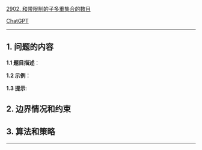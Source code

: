 [2902. 和带限制的子多重集合的数目](https://leetcode.cn/problems/count-of-sub-multisets-with-bounded-sum)

[ChatGPT](chat.openai.com)

---

## 1. 问题的内容
**1.1 题目描述**：

**1.2 示例**：

**1.3 提示**:

## 2. 边界情况和约束


## 3. 算法和策略

---

